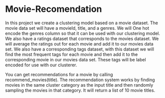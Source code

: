 # Movie-Recomendation
In this project we create a clustering model based on a movie dataset. The movie data set will have a movieId, title, and a genres. We will One hot encode the genres column so that it can be used with our clustering model. We also have a ratings dataset that corresponds to the movies dataset. We will average the ratings out for each movie and add it to our movies data set. We also have a corresponding tags dataset, with this dataset we will find the most frequent tags for each movie and then add it to the corresponding movie in our movies data set. These tags will be label encoded for use with our clusterer.

You can get recommendations for a movie by calling recommend_movies(title). The recommendation system works by finding movies in the same cluster category as the input title and then randomly sampling the movies in that category. It will return a list of 10 movie titles.
